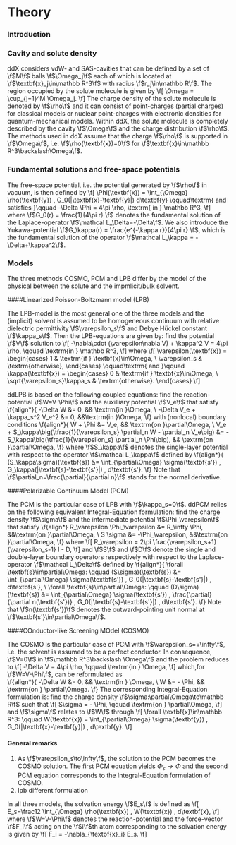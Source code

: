 # Theory
### Introduction


### Cavity and solute density
ddX considers vdW- and SAS-cavities that can be defined by a set of \f$M\f$ balls \f$\Omega_j\f$ each of which is located at \f$\textbf{x}_j\in\mathbb R^3\f$ with radius \f$r_j\in\mathbb R\f$. The region occupied by the solute molecule is given by
\f[
    \Omega = \cup_{j=1}^M \Omega_j.
\f]
The charge density of the solute molecule is denoted by \f$\rho\f$ and it can consist of point-charges (partial charges) for classical models or nuclear point-charges with electronic densities for quantum-mechanical models.
Within ddX, the solute molecule is completely described by the cavity \f$\Omega\f$ and the charge distribution \f$\rho\f$. 
The methods used in ddX assume that the charge \f$\rho\f$ is supported in \f$\Omega\f$, i.e. \f$\rho(\textbf{x})=0\f$ for \f$\textbf{x}\in\mathbb R^3\backslash\Omega\f$.

### Fundamental solutions and free-space potentials
The free-space potential, i.e. the potential generated by \f$\rho\f$ in vacuum, is then defined by 
\f[
    \Phi(\textbf{x}) = \int_{\Omega} \rho(\textbf{y}) \, G_0(|\textbf{x}-\textbf{y}|) d\textbf{y}
    \qquad\textrm{ and satisfies }\qquad
    -\Delta \Phi = 4\pi \rho, \textrm{ in } \mathbb R^3,
\f]
where \f$G_0(r) = \frac{1}{4\pi r} \f$ denotes the fundamental solution of the Laplace-operator \f$\mathcal L_\Delta=-\Delta\f$. 
We also introduce the Yukawa-potential \f$G_\kappa(r) = \frac{e^{-\kappa r}}{4\pi r} \f$, which is the fundamental solution of the operator \f$\mathcal L_\kappa = -\Delta+\kappa^2\f$.


### Models
The three methods COSMO, PCM and LPB differ by the model of the physical between the solute and the impmlicit/bulk solvent. 

####Linearized Poisson-Boltzmann model (LPB)

The LPB-model is the most general one of the three models and the (implicit) solvent is assumed to be homogeneous continuum with relative dielectric permittivity \f$\varepsilon_s\f$ and Debye Hückel constant \f$\kappa_s\f$. 
Then the LPB-equations are given by: find the potential \f$V\f$ solution to 
\f[
    -\nabla\cdot (\varepsilon\nabla V) + \kappa^2 V = 4\pi \rho, \qquad \textrm{in } \mathbb R^3,
\f]
where
\f[
    \varepsilon(\textbf{x}) = 
    \begin{cases}
    1 & \textrm{if } \textbf{x}\in\Omega, \\
    \varepsilon_s & \textrm{otherwise}, 
    \end{cases}
    \qquad\textrm{ and }\qquad
    \kappa(\textbf{x}) = 
    \begin{cases}
    0 & \textrm{if } \textbf{x}\in\Omega, \\
    \sqrt{\varepsilon_s}\kappa_s & \textrm{otherwise}.
    \end{cases}
\f]

ddLPB is based on the following coupled equations: find the reaction-potential \f$W=V-\Phi\f$ and the auxilliary potential \f$V_e\f$ that satisfy 
\f{align*}{
    -\Delta W &= 0, && \textrm{in }\Omega, \\
    -\Delta V_e + \kappa_s^2 V_e^2 &= 0, &&\textrm{in }\Omega,
\f}
with (nonlocal) boundary conditions
\f{align*}{
    W + \Phi &= V_e, && \textrm{on }\partial\Omega, \\
   V_e + S_\kappa\big(\tfrac{1}{\varepsilon_s} \partial_n W - \partial_n V_e\big) &= -S_\kappa\big(\tfrac{1}{\varepsilon_s} \partial_n \Phi\big), && \textrm{on }\partial\Omega,
\f}
where \f$S_\kappa\f$ denotes the single-layer potential with respect to the operator \f$\mathcal L_\kappa\f$ defined by
\f{align*}{
    (S_\kappa\sigma)(\textbf{s}) &= \int_{\partial\Omega} \sigma(\textbf{s'}) \, G_\kappa(|\textbf{s}-\textbf{s'}|) \, d\textbf{s'}.
\f}
Note that \f$\partial_n=\frac{\partial}{\partial n}\f$ stands for the normal derivative.


####Polarizable Continuum Model (PCM)

The PCM is the particular case of LPB with \f$\kappa_s=0\f$. 
ddPCM relies on the following equivalent Integral-Equation formulation: find the charge density \f$\sigma\f$ and the intermediate potential \f$\Phi_\varepsilon\f$ that satisfy
\f{align*}
    R_\varepsilon \Phi_\varepsilon &= R_\infty \Phi, &&\textrm{on }\partial\Omega, \\
    S \sigma &= -\Phi_\varepsilon, &&\textrm{on }\partial\Omega,
\f}
where
\f[
    R_\varepsilon = 2\pi \frac{\varepsilon_s+1}{\varepsilon_s-1} I - D,
\f]
and \f$S\f$ and \f$D\f$ denote the single and double-layer boundary operators respectively with respect to the Laplace-operator \f$\mathcal L_\Delta\f$ defined by
\f{align*}{
    \forall \textbf{s}\in\partial\Omega: \qquad
    (S\sigma)(\textbf{s}) &= \int_{\partial\Omega} \sigma(\textbf{s'}) \, G_0(|\textbf{s}-\textbf{s'}|) \, d\textbf{s'}, \\
    \forall \textbf{s}\in\partial\Omega: \qquad
    (D\sigma)(\textbf{s}) &= \int_{\partial\Omega} \sigma(\textbf{s'}) \, \frac{\partial}{\partial n(\textbf{s'})} \, G_0(|\textbf{s}-\textbf{s'}|) \, d\textbf{s'}.
 \f}
 Note that \f$n(\textbf{s'})\f$ denotes the outward-pointing unit normal at \f$\textbf{s'}\in\partial\Omega\f$.

####COnductor-like Screening MOdel (COSMO)

The COSMO is the particular case of PCM with \f$\varepsilon_s=+\infty\f$, i.e. the solvent is assumed to be a perfect conductor. In consequence, \f$V=0\f$ in \f$\mathbb R^3\backslash \Omega\f$ and the problem reduces to 
\f[
    -\Delta V = 4\pi \rho, \qquad \textrm{in } \Omega,
\f]
which,for \f$W=V-\Phi\f$, can be reformulated as  
\f{align*}{
    -\Delta W &= 0, && \textrm{in } \Omega,
    \\
    W &= - \Phi, && \textrm{on } \partial\Omega.
\f}
The corresponding Integral-Equation formulation is: find the charge density \f$\sigma:\partial\Omega\to\mathbb R\f$ such that
\f[
    S\sigma = - \Phi, \qquad \textrm{on } \partial\Omega,
\f]
and \f$\sigma\f$ relates to \f$W\f$ through
\f[
    \forall \textbf{x}\in\mathbb R^3: \qquad W(\textbf{x}) = \int_{\partial\Omega} \sigma(\textbf{y}) \, G_0(|\textbf{x}-\textbf{y}|) \, d\textbf{y}.
\f]


#### General remarks
1. As \f$\varepsilon_s\to\infty\f$, the solution to the PCM becomes the COSMO solution. The first PCM equation yields $\Phi_\varepsilon \to \Phi$ and the second PCM equation corresponds to the Integral-Equation formulation of COSMO.
2. lpb different formulation

In all three models, the solvation energy \f$E_s\f$ is defined as
\f[
    E_s=\frac12 \int_{\Omega} \rho(\textbf{x}) \, W(\textbf{x}) \, d\textbf{x},
\f]
where \f$W=V-\Phi\f$ denotes the reaction-potential and the force-vector \f$F_i\f$ acting on the \f$i\f$th atom corresponding to the solvation energy is given by
\f[
    F_i = -\nabla_{\textbf{x}_i} E_s.
\f]



